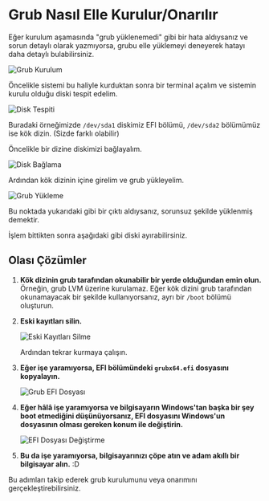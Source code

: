 # Grub Nasıl Elle Kurulur/Onarılır

Eğer kurulum aşamasında "grub yüklenemedi" gibi bir hata aldıysanız ve sorun detaylı olarak yazmıyorsa, grubu elle yüklemeyi deneyerek hatayı daha detaylı bulabilirsiniz.

![Grub Kurulum](https://github.com/user-attachments/assets/4dabe90e-d115-441b-b7ba-c4b3422f07a9)

Öncelikle sistemi bu haliyle kurduktan sonra bir terminal açalım ve sistemin kurulu olduğu diski tespit edelim.

![Disk Tespiti](https://github.com/user-attachments/assets/fe87c7b8-9aae-4ba7-82f4-0c818551591b)

Buradaki örneğimizde `/dev/sda1` diskimiz EFI bölümü, `/dev/sda2` bölümümüz ise kök dizin. (Sizde farklı olabilir)

Öncelikle bir dizine diskimizi bağlayalım.

![Disk Bağlama](https://github.com/user-attachments/assets/bdf34bee-2465-45da-8049-69fc11cc642b)

Ardından kök dizinin içine girelim ve grub yükleyelim.

![Grub Yükleme](https://github.com/user-attachments/assets/bf201552-2947-4a2b-aafe-5d1a917cc4ff)

Bu noktada yukarıdaki gibi bir çıktı aldıysanız, sorunsuz şekilde yüklenmiş demektir.

İşlem bittikten sonra aşağıdaki gibi diski ayırabilirsiniz.

## Olası Çözümler

1. **Kök dizinin grub tarafından okunabilir bir yerde olduğundan emin olun.** Örneğin, grub LVM üzerine kurulamaz. Eğer kök dizini grub tarafından okunamayacak bir şekilde kullanıyorsanız, ayrı bir `/boot` bölümü oluşturun.

2. **Eski kayıtları silin.**

   ![Eski Kayıtları Silme](https://github.com/user-attachments/assets/ce5423fa-4fcc-409e-9941-c99ff155e416)

   Ardından tekrar kurmaya çalışın.

3. **Eğer işe yaramıyorsa, EFI bölümündeki `grubx64.efi` dosyasını kopyalayın.**

   ![Grub EFI Dosyası](https://github.com/user-attachments/assets/b0669f32-a0a4-4fa9-b825-de60efe08d64)

4. **Eğer hâlâ işe yaramıyorsa ve bilgisayarın Windows'tan başka bir şey boot etmediğini düşünüyorsanız, EFI dosyasını Windows'un dosyasının olması gereken konum ile değiştirin.**

   ![EFI Dosyası Değiştirme](https://github.com/user-attachments/assets/9ebcadc3-1b74-40a6-aa85-f33e00ec8f57)

5. **Bu da işe yaramıyorsa, bilgisayarınızı çöpe atın ve adam akıllı bir bilgisayar alın.** :D 

Bu adımları takip ederek grub kurulumunu veya onarımını gerçekleştirebilirsiniz.
